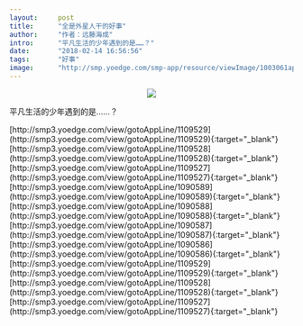```yaml
---
layout:     post
title:      "全是外星人干的好事"
author:     "作者：远藤海成"
intro:      "平凡生活的少年遇到的是……？"
date:       "2018-02-14 16:56:56"
tags:       "好事"
image:      "http://smp.yoedge.com/smp-app/resource/viewImage/1003061appline.png"
---
```

<div style="text-align: center">
<p><img src="http://smp.yoedge.com/smp-app/resource/viewImage/1003061appline.png"/></p>
</div>
<p class="post-meta">
<span>平凡生活的少年遇到的是……？</span>
</p>
[http://smp3.yoedge.com/view/gotoAppLine/1109529](http://smp3.yoedge.com/view/gotoAppLine/1109529){:target="_blank"}
[http://smp3.yoedge.com/view/gotoAppLine/1109528](http://smp3.yoedge.com/view/gotoAppLine/1109528){:target="_blank"}
[http://smp3.yoedge.com/view/gotoAppLine/1109527](http://smp3.yoedge.com/view/gotoAppLine/1109527){:target="_blank"}
[http://smp3.yoedge.com/view/gotoAppLine/1090589](http://smp3.yoedge.com/view/gotoAppLine/1090589){:target="_blank"}
[http://smp3.yoedge.com/view/gotoAppLine/1090588](http://smp3.yoedge.com/view/gotoAppLine/1090588){:target="_blank"}
[http://smp3.yoedge.com/view/gotoAppLine/1090587](http://smp3.yoedge.com/view/gotoAppLine/1090587){:target="_blank"}
[http://smp3.yoedge.com/view/gotoAppLine/1090586](http://smp3.yoedge.com/view/gotoAppLine/1090586){:target="_blank"}
[http://smp3.yoedge.com/view/gotoAppLine/1109529](http://smp3.yoedge.com/view/gotoAppLine/1109529){:target="_blank"}
[http://smp3.yoedge.com/view/gotoAppLine/1109528](http://smp3.yoedge.com/view/gotoAppLine/1109528){:target="_blank"}
[http://smp3.yoedge.com/view/gotoAppLine/1109527](http://smp3.yoedge.com/view/gotoAppLine/1109527){:target="_blank"}


